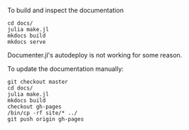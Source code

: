 To build and inspect the documentation
```
cd docs/
julia make.jl
mkdocs build
mkdocs serve
```

Documenter.jl's autodeploy is not working for some reason.

To update the documentation manually:
```
git checkout master
cd docs/
julia make.jl
mkdocs build
checkout gh-pages
/bin/cp -rf site/* ../
git push origin gh-pages
```


